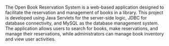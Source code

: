 The Open Book Reservation System is a web-based application designed to facilitate the reservation and management of books in a library. This project is developed using Java Servlets for the server-side logic, JDBC for database connectivity, and MySQL as the database management system. The application allows users to search for books, make reservations, and manage their reservations, while administrators can manage book inventory and view user activities.
